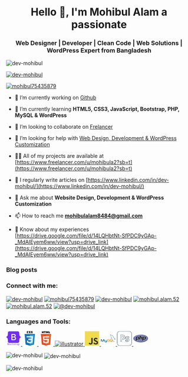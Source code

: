 <h1 align="center">Hello 👋, I'm Mohibul Alam a passionate</h1>
<h3 align="center">Web Designer | Developer | Clean Code | Web Solutions | WordPress Expert from Bangladesh</h3>

<p align="left"> <img src="https://komarev.com/ghpvc/?username=dev-mohibul&label=Profile%20views&color=0e75b6&style=flat" alt="dev-mohibul" /> </p>

<p align="left"> <a href="https://github.com/ryo-ma/github-profile-trophy"><img src="https://github-profile-trophy.vercel.app/?username=dev-mohibul" alt="dev-mohibul" /></a> </p>

<p align="left"> <a href="https://twitter.com/mohibul75435879" target="blank"><img src="https://img.shields.io/twitter/follow/mohibul75435879?logo=twitter&style=for-the-badge" alt="mohibul75435879" /></a> </p>

- 🔭 I’m currently working on [Github](https://github.com/dev-mohibul)

- 🌱 I’m currently learning **HTML5, CSS3, JavaScript, Bootstrap, PHP, MySQL & WordPress**

- 👯 I’m looking to collaborate on [Frelancer](https://www.freelancer.com/u/mohibula2?sb=t)

- 🤝 I’m looking for help with [Web Design, Development & WordPress Customization](https://www.linkedin.com/in/dev-mohibul/)

- 👨‍💻 All of my projects are available at [https://www.freelancer.com/u/mohibula2?sb=t](https://www.freelancer.com/u/mohibula2?sb=t)

- 📝 I regularly write articles on [https://www.linkedin.com/in/dev-mohibul/](https://www.linkedin.com/in/dev-mohibul/)

- 💬 Ask me about **Website Design, Development & WordPress Customization**

- 📫 How to reach me **mohibulalam8484@gmail.com**

- 📄 Know about my experiences [https://drive.google.com/file/d/14LQHbtNt-SfPDC9yGAp-_MdAIEyem6ww/view?usp=drive_link](https://drive.google.com/file/d/14LQHbtNt-SfPDC9yGAp-_MdAIEyem6ww/view?usp=drive_link)

### Blog posts
<!-- BLOG-POST-LIST:START -->
<!-- BLOG-POST-LIST:END -->

<h3 align="left">Connect with me:</h3>
<p align="left">
<a href="https://dev.to/dev-mohibul" target="blank"><img align="center" src="https://raw.githubusercontent.com/rahuldkjain/github-profile-readme-generator/master/src/images/icons/Social/devto.svg" alt="dev-mohibul" height="30" width="40" /></a>
<a href="https://twitter.com/mohibul75435879" target="blank"><img align="center" src="https://raw.githubusercontent.com/rahuldkjain/github-profile-readme-generator/master/src/images/icons/Social/twitter.svg" alt="mohibul75435879" height="30" width="40" /></a>
<a href="https://linkedin.com/in/dev-mohibul" target="blank"><img align="center" src="https://raw.githubusercontent.com/rahuldkjain/github-profile-readme-generator/master/src/images/icons/Social/linked-in-alt.svg" alt="dev-mohibul" height="30" width="40" /></a>
<a href="https://fb.com/mohibul.alam.52" target="blank"><img align="center" src="https://raw.githubusercontent.com/rahuldkjain/github-profile-readme-generator/master/src/images/icons/Social/facebook.svg" alt="mohibul.alam.52" height="30" width="40" /></a>
<a href="https://instagram.com/mohibul.alam.52" target="blank"><img align="center" src="https://raw.githubusercontent.com/rahuldkjain/github-profile-readme-generator/master/src/images/icons/Social/instagram.svg" alt="mohibul.alam.52" height="30" width="40" /></a>
<a href="https://www.youtube.com/c/@dev-mohibul" target="blank"><img align="center" src="https://raw.githubusercontent.com/rahuldkjain/github-profile-readme-generator/master/src/images/icons/Social/youtube.svg" alt="@dev-mohibul" height="30" width="40" /></a>
</p>

<h3 align="left">Languages and Tools:</h3>
<p align="left"> <a href="https://getbootstrap.com" target="_blank" rel="noreferrer"> <img src="https://raw.githubusercontent.com/devicons/devicon/master/icons/bootstrap/bootstrap-plain-wordmark.svg" alt="bootstrap" width="40" height="40"/> </a> <a href="https://www.w3schools.com/css/" target="_blank" rel="noreferrer"> <img src="https://raw.githubusercontent.com/devicons/devicon/master/icons/css3/css3-original-wordmark.svg" alt="css3" width="40" height="40"/> </a> <a href="https://www.w3.org/html/" target="_blank" rel="noreferrer"> <img src="https://raw.githubusercontent.com/devicons/devicon/master/icons/html5/html5-original-wordmark.svg" alt="html5" width="40" height="40"/> </a> <a href="https://www.adobe.com/in/products/illustrator.html" target="_blank" rel="noreferrer"> <img src="https://www.vectorlogo.zone/logos/adobe_illustrator/adobe_illustrator-icon.svg" alt="illustrator" width="40" height="40"/> </a> <a href="https://developer.mozilla.org/en-US/docs/Web/JavaScript" target="_blank" rel="noreferrer"> <img src="https://raw.githubusercontent.com/devicons/devicon/master/icons/javascript/javascript-original.svg" alt="javascript" width="40" height="40"/> </a> <a href="https://www.mysql.com/" target="_blank" rel="noreferrer"> <img src="https://raw.githubusercontent.com/devicons/devicon/master/icons/mysql/mysql-original-wordmark.svg" alt="mysql" width="40" height="40"/> </a> <a href="https://www.photoshop.com/en" target="_blank" rel="noreferrer"> <img src="https://raw.githubusercontent.com/devicons/devicon/master/icons/photoshop/photoshop-line.svg" alt="photoshop" width="40" height="40"/> </a> <a href="https://www.php.net" target="_blank" rel="noreferrer"> <img src="https://raw.githubusercontent.com/devicons/devicon/master/icons/php/php-original.svg" alt="php" width="40" height="40"/> </a> </p>

<p><img align="left" src="https://github-readme-stats.vercel.app/api/top-langs?username=dev-mohibul&show_icons=true&locale=en&layout=compact" alt="dev-mohibul" /></p>

<p>&nbsp;<img align="center" src="https://github-readme-stats.vercel.app/api?username=dev-mohibul&show_icons=true&locale=en" alt="dev-mohibul" /></p>

<p><img align="center" src="https://github-readme-streak-stats.herokuapp.com/?user=dev-mohibul&" alt="dev-mohibul" /></p>
